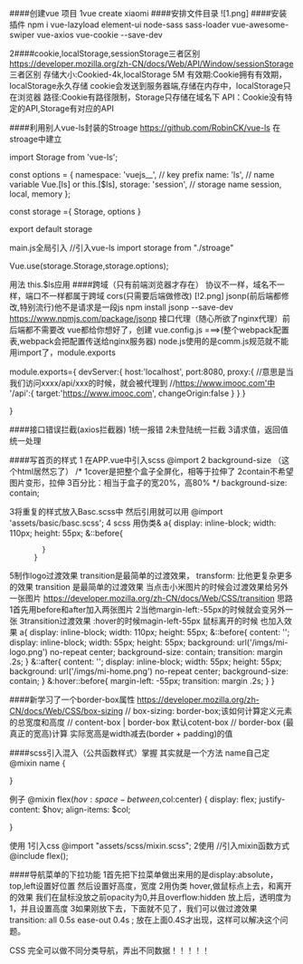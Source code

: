 ####创建vue 项目
1vue create xiaomi
####安排文件目录
![1.png]
####安装插件
npm i vue-lazyload element-ui node-sass sass-loader vue-awesome-swiper vue-axios vue-cookie --save-dev

2####cookie,localStorage,sessionStorage三者区别
https://developer.mozilla.org/zh-CN/docs/Web/API/Window/sessionStorage
三者区别
    存储大小:Cookied-4k,localStorage 5M
    有效期:Cookie拥有有效期，localStorage永久存储
    cookie会发送到服务器端,存储在内存中，localStorage只在浏览器
    路径:Cookie有路径限制，Storage只存储在域名下
    API：Cookie没有特定的API,Storage有对应的API

####利用别人vue-ls封装的Stroage
https://github.com/RobinCK/vue-ls
在stroage中建立

import Storage from 'vue-ls';

const options = {
  namespace: 'vuejs__', // key prefix
  name: 'ls', // name variable Vue.[ls] or this.[$ls],
  storage: 'session', // storage name session, local, memory
};

const storage ={
    Storage,
    options
}


export default storage

main.js全局引入
//引入vue-ls
import storage from "./stroage"

Vue.use(storage.Storage,storage.options);

用法
this.$ls应用
####跨域（只有前端浏览器才存在）
协议不一样，域名不一样，端口不一样都属于跨域
cors(只需要后端做修改)
[!2.png]
jsonp(前后端都修改,特别流行)他不是请求是一段js
npm install jsonp --save-dev
https://www.npmjs.com/package/jsonp
接口代理（随心所欲了nginx代理）前后端都不需要改
vue都给你想好了，创建
vue.config.js ===>(整个webpack配置表,webpack会把配置传送给nginx服务器)
node.js使用的是comm.js规范就不能用import了，module.exports

module.exports={
    devServer:{
        host:'localhost',
        port:8080,
        proxy:{
            //意思是当我们访问xxxx/api/xxx的时候，就会被代理到
            //https://www.imooc.com'中
            '/api':{
                target:'https://www.imooc.com',
                changeOrigin:false
            }
        }
    }

}


####接口错误拦截(axios拦截器)
1统一报错
2未登陆统一拦截
3请求值，返回值统一处理


####写首页的样式
1 在APP.vue中引入scss @import
    <style>
    @import './assets/scss/reset.scss'
    </style>
2 background-size （这个html居然忘了）
         /* 1cover是把整个盒子全屏化，相等于拉伸了 
           2contain不希望图片变形，拉伸
           3百分比：相当于盒子的宽20%，高80%
        */
        background-size: contain;

3将重复的样式放入Basc.scss中
然后引用就可以用
@import 'assets/basic/basc.scss';
4 scss 用伪类&
a{
            display: inline-block;
            width: 110px;
            height: 55px;
            &::before{

            }
          }

5制作logo过渡效果
transition是最简单的过渡效果， transform: 比他更复杂更多的效果
transition 是最简单的过渡效果
当点击小米图片的时候会过渡效果给另外一张图片
https://developer.mozilla.org/zh-CN/docs/Web/CSS/transition
思路
1首先用before和after加入两张图片
2当他margin-left:-55px的时候就会变另外一张
3transition过渡效果
:hover的时候magin-left-55px
鼠标离开的时候 也加入效果
 a{
            display: inline-block;
            width: 110px;
            height: 55px;
            &::before{
                content: '';
                display: inline-block;
                width: 55px;
                height: 55px;
                background: url('/imgs/mi-logo.png') no-repeat center;
                background-size: contain;
                transition: margin .2s;
            }
            &::after{
                content: '';
                display: inline-block;
                width: 55px;
                height: 55px;
                background: url('/imgs/mi-home.png') no-repeat center;
                background-size: contain;
            } 
           &:hover::before{
             margin-left: -55px;
              transition: margin .2s;
           }
          }


####新学习了一个border-box属性
https://developer.mozilla.org/zh-CN/docs/Web/CSS/box-sizing
 // box-sizing: border-box;该如何计算定义元素的总宽度和高度
        // content-box | border-box  默认cotent-box
        // border-box (最真正的宽高)计算  实际宽高是width减去(border + padding)的值

####scss引入混入（公共函数样式）掌握
其实就是一个方法 name自己定
@mixin name {
    
}

例子
@mixin flex($hov:space-between,$col:center) {
    display: flex;
    justify-content: $hov;
    align-items: $col;
    
}

使用
1引入css
@import "assets/scss/mixin.scss";
2使用
  //引入mixin函数方式
  @include flex();


####导航菜单的下拉功能
1首先把下拉菜单做出来用的是display:absolute，top,left设置好位置
然后设置好高度，宽度
2用伪类
hover,做鼠标点上去，和离开的效果
我们在鼠标没放之前opacity为0,并且overflow:hidden
放上后，透明度为1，并且设置高度
3如果刚放下去，下面就不见了，我们可以做过渡效果
 transition: all 0.5s ease-out 0.4s ;   放在上面0.4S才出现，这样可以解决这个问题。

CSS 完全可以做不同分类导航，弄出不同数据！！！！！

